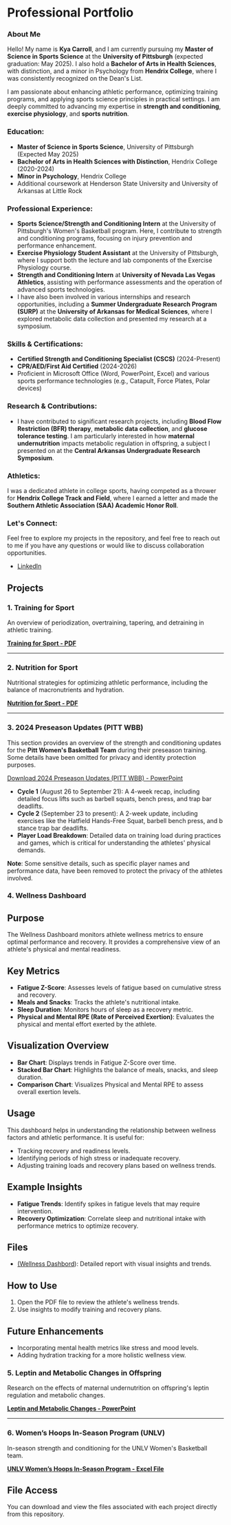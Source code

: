 
# Professional Portfolio
### About Me

Hello! My name is **Kya Carroll**, and I am currently pursuing my **Master of Science in Sports Science** at the **University of Pittsburgh** (expected graduation: May 2025). I also hold a **Bachelor of Arts in Health Sciences**, with distinction, and a minor in Psychology from **Hendrix College**, where I was consistently recognized on the Dean's List.

I am passionate about enhancing athletic performance, optimizing training programs, and applying sports science principles in practical settings. I am deeply committed to advancing my expertise in **strength and conditioning**, **exercise physiology**, and **sports nutrition**.

### Education:
- **Master of Science in Sports Science**, University of Pittsburgh (Expected May 2025)
- **Bachelor of Arts in Health Sciences with Distinction**, Hendrix College (2020-2024)
- **Minor in Psychology**, Hendrix College
- Additional coursework at Henderson State University and University of Arkansas at Little Rock

### Professional Experience:
- **Sports Science/Strength and Conditioning Intern** at the University of Pittsburgh's Women's Basketball program. Here, I contribute to strength and conditioning programs, focusing on injury prevention and performance enhancement.
- **Exercise Physiology Student Assistant** at the University of Pittsburgh, where I support both the lecture and lab components of the Exercise Physiology course.
- **Strength and Conditioning Intern** at **University of Nevada Las Vegas Athletics**, assisting with performance assessments and the operation of advanced sports technologies.
- I have also been involved in various internships and research opportunities, including a **Summer Undergraduate Research Program (SURP)** at the **University of Arkansas for Medical Sciences**, where I explored metabolic data collection and presented my research at a symposium.

### Skills & Certifications:
- **Certified Strength and Conditioning Specialist (CSCS)** (2024-Present)
- **CPR/AED/First Aid Certified** (2024-2026)
- Proficient in Microsoft Office (Word, PowerPoint, Excel) and various sports performance technologies (e.g., Catapult, Force Plates, Polar devices)

### Research & Contributions:
- I have contributed to significant research projects, including **Blood Flow Restriction (BFR) therapy**, **metabolic data collection**, and **glucose tolerance testing**. I am particularly interested in how **maternal undernutrition** impacts metabolic regulation in offspring, a subject I presented on at the **Central Arkansas Undergraduate Research Symposium**.

### Athletics:
I was a dedicated athlete in college sports, having competed as a thrower for **Hendrix College Track and Field**, where I earned a letter and made the **Southern Athletic Association (SAA) Academic Honor Roll**.

### Let's Connect:
Feel free to explore my projects in the repository, and feel free to reach out to me if you have any questions or would like to discuss collaboration opportunities.

- [LinkedIn](https://www.linkedin.com/in/kyacarroll/)


## Projects

### 1. Training for Sport
An overview of periodization, overtraining, tapering, and detraining in athletic training.

**[Training for Sport - PDF](./15.%20KA%20CH%2016%20Training%20for%20sport%20copy.pdf)**

---

### 2. Nutrition for Sport
Nutritional strategies for optimizing athletic performance, including the balance of macronutrients and hydration.

**[Nutrition for Sport - PDF](./17.%20KA%20CH%2017b%20Nutrition%20for%20sport%20copy.pdf)**

---

### 3. 2024 Preseason Updates (PITT WBB)

This section provides an overview of the strength and conditioning updates for the **Pitt Women's Basketball Team** during their preseason training. Some details have been omitted for privacy and identity protection purposes.

[Download 2024 Preseason Updates (PITT WBB) - PowerPoint](https://github.com/kyac21/Professional-Portfolio-/blob/main/2024%20Preseason%20Updates%20%28PITT%20WBB%29%20copy.pptx?raw=true)

- **Cycle 1** (August 26 to September 21): A 4-week recap, including detailed focus lifts such as barbell squats, bench press, and trap bar deadlifts.
- **Cycle 2** (September 23 to present): A 2-week update, including exercises like the Hatfield Hands-Free Squat, barbell bench press, and b stance trap bar deadlifts.
- **Player Load Breakdown**: Detailed data on training load during practices and games, which is critical for understanding the athletes' physical demands.

**Note**: Some sensitive details, such as specific player names and performance data, have been removed to protect the privacy of the athletes involved.


### 4. Wellness Dashboard

## Purpose
The Wellness Dashboard monitors athlete wellness metrics to ensure optimal performance and recovery. It provides a comprehensive view of an athlete's physical and mental readiness.

## Key Metrics
- **Fatigue Z-Score**: Assesses levels of fatigue based on cumulative stress and recovery.
- **Meals and Snacks**: Tracks the athlete's nutritional intake.
- **Sleep Duration**: Monitors hours of sleep as a recovery metric.
- **Physical and Mental RPE (Rate of Perceived Exertion)**: Evaluates the physical and mental effort exerted by the athlete.

## Visualization Overview
- **Bar Chart**: Displays trends in Fatigue Z-Score over time.
- **Stacked Bar Chart**: Highlights the balance of meals, snacks, and sleep duration.
- **Comparison Chart**: Visualizes Physical and Mental RPE to assess overall exertion levels.

## Usage
This dashboard helps in understanding the relationship between wellness factors and athletic performance. It is useful for:
- Tracking recovery and readiness levels.
- Identifying periods of high stress or inadequate recovery.
- Adjusting training loads and recovery plans based on wellness trends.

## Example Insights
- **Fatigue Trends**: Identify spikes in fatigue levels that may require intervention.
- **Recovery Optimization**: Correlate sleep and nutritional intake with performance metrics to optimize recovery.

## Files
- [(Wellness Dashbord](https://github.com/kyac21/Professional-Portfolio-/blob/a66a2d1041c3dddbae3ab543a944c13a8667512c/Wellness%20Dashbord.pdf)): Detailed report with visual insights and trends.

## How to Use
1. Open the PDF file to review the athlete's wellness trends.
2. Use insights to modify training and recovery plans.

## Future Enhancements
- Incorporating mental health metrics like stress and mood levels.
- Adding hydration tracking for a more holistic wellness view.


### 5. Leptin and Metabolic Changes in Offspring
Research on the effects of maternal undernutrition on offspring's leptin regulation and metabolic changes.

**[Leptin and Metabolic Changes - PowerPoint](./CarrollKya2023.pptx)**

---

### 6. Women’s Hoops In-Season Program (UNLV)
In-season strength and conditioning for the UNLV Women's Basketball team.

**[UNLV Women’s Hoops In-Season Program - Excel File](./Women's%20Hoops%20In%20season%20Program%20%28UNLV%29%20.xlsx)**

## File Access

You can download and view the files associated with each project directly from this repository.

